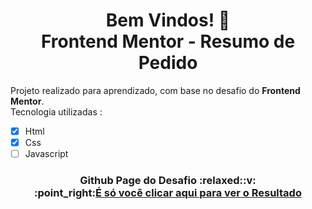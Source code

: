 <h1 align="center">Bem Vindos! 👋
<br>Frontend Mentor - Resumo de Pedido
</h1>

Projeto realizado para aprendizado, com base no desafio do <strong>Frontend Mentor</strong>.
<br>Tecnologia utilizadas :
- [x] Html
- [x] Css
- [ ] Javascript

<h3 align="center">Github Page do Desafio
<span>:relaxed::v:</span>
<br>:point_right:<a href="https://robsondossantos.github.io/Resumo-de-Pedido/" target="_blank">É só você clicar aqui para ver o <strong>Resultado</strong></a>
</h3>
